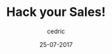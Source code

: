 ---
layout: video
title: "Hack your Sales!"
youtube_slug: "HhALH1gNpek"
date: 25-07-2017
author: cedric
labels:
  - workshop
pushed: true
thumbnail: 2017-07-25-jeremy-goillot-hack-your-sales.jpg
description: "Alumni du Le Wagon Bordeaux et désormais responsable de la croissance pour Spendesk, Jérémy Goillot, se passionne depuis quelques années pour le Growth Hacking. Spécialisé dans l’acquisition BtoB, Jérémy est un expert de l’Outbound. Pour lui le Growth Hacking doit être présent à tous les niveaux de l’entreprise et notamment au service des Sales."
---